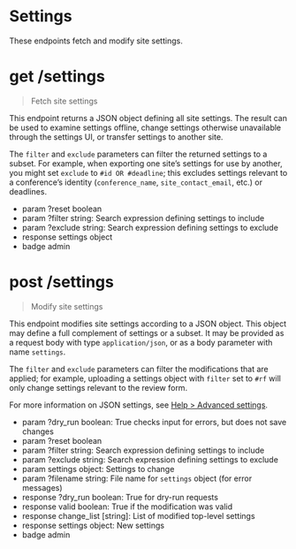 # Settings

These endpoints fetch and modify site settings.


# get /settings

> Fetch site settings

This endpoint returns a JSON object defining all site settings. The result can
be used to examine settings offline, change settings otherwise unavailable
through the settings UI, or transfer settings to another site.

The `filter` and `exclude` parameters can filter the returned settings to a
subset. For example, when exporting one site’s settings for use by another, you
might set `exclude` to `#id OR #deadline`; this excludes settings relevant to a
conference’s identity (`conference_name`, `site_contact_email`, etc.) or
deadlines.

* param ?reset boolean
* param ?filter string: Search expression defining settings to include
* param ?exclude string: Search expression defining settings to exclude
* response settings object
* badge admin


# post /settings

> Modify site settings

This endpoint modifies site settings according to a JSON object. This object may
define a full complement of settings or a subset. It may be provided as a
request body with type `application/json`, or as a body parameter with name
`settings`.

The `filter` and `exclude` parameters can filter the modifications that are
applied; for example, uploading a settings object with `filter` set to `#rf`
will only change settings relevant to the review form.

For more information on JSON settings, see [Help > Advanced settings](https://help.hotcrp.com/help/jsonsettings).

* param ?dry_run boolean: True checks input for errors, but does not save changes
* param ?reset boolean
* param ?filter string: Search expression defining settings to include
* param ?exclude string: Search expression defining settings to exclude
* param settings object: Settings to change
* param ?filename string: File name for `settings` object (for error messages)
* response ?dry_run boolean: True for dry-run requests
* response valid boolean: True if the modification was valid
* response change_list [string]: List of modified top-level settings
* response settings object: New settings
* badge admin
